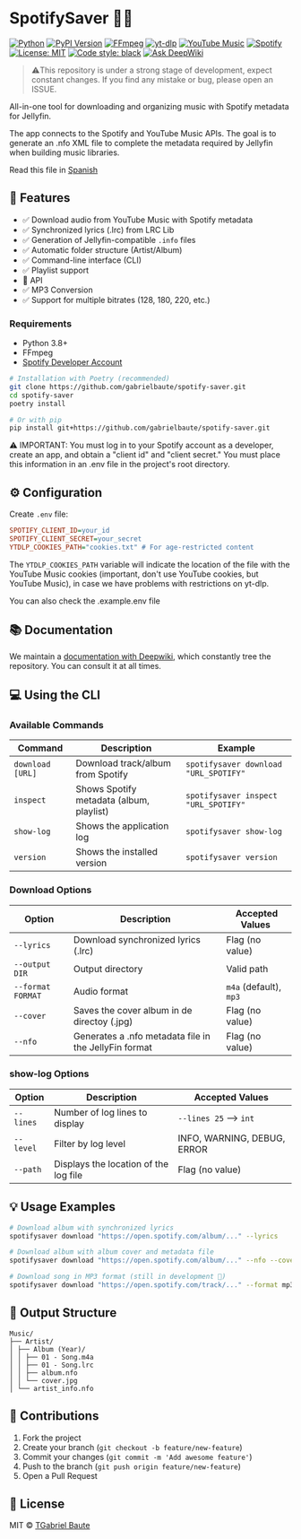 # SpotifySaver 🎵✨

[![Python](https://img.shields.io/badge/Python-3.8%2B-blue?logo=python&logoColor=white)](https://www.python.org/)
[![PyPI Version](https://img.shields.io/pypi/v/spotifysaver?color=blue&logo=pypi&logoColor=white)](https://pypi.org/project/spotifysaver/)
[![FFmpeg](https://img.shields.io/badge/FFmpeg-Required-orange?logo=ffmpeg&logoColor=white)](https://ffmpeg.org/)
[![yt-dlp](https://img.shields.io/badge/yt--dlp-2023.7.6%2B-red)](https://github.com/yt-dlp/yt-dlp)
[![YouTube Music](https://img.shields.io/badge/YouTube_Music-API-yellow)](https://ytmusicapi.readthedocs.io/)
[![Spotify](https://img.shields.io/badge/Spotify-API-1ED760?logo=spotify)](https://developer.spotify.com/)
[![License: MIT](https://img.shields.io/badge/License-MIT-green.svg)](https://opensource.org/licenses/MIT)
[![Code style: black](https://img.shields.io/badge/code%20style-black-000000.svg)](https://github.com/psf/black)
[![Ask DeepWiki](https://deepwiki.com/badge.svg)](https://deepwiki.com/gabrielbaute/spotify-saver)

> ⚠️This repository is under a strong stage of development, expect constant changes. If you find any mistake or bug, please open an ISSUE.

All-in-one tool for downloading and organizing music with Spotify metadata for Jellyfin.

The app connects to the Spotify and YouTube Music APIs. The goal is to generate an .nfo XML file to complete the metadata required by Jellyfin when building music libraries.

Read this file in [Spanish](README_ES.md)

## 🌟 Features
- ✅ Download audio from YouTube Music with Spotify metadata
- ✅ Synchronized lyrics (.lrc) from LRC Lib
- ✅ Generation of Jellyfin-compatible `.info` files
- ✅ Automatic folder structure (Artist/Album)
- ✅ Command-line interface (CLI)
- ✅ Playlist support
- 🚧 API
- ✅ MP3 Conversion
- ✅ Support for multiple bitrates (128, 180, 220, etc.)

### Requirements
- Python 3.8+
- FFmpeg
- [Spotify Developer Account](https://developer.spotify.com/dashboard/)

```bash
# Installation with Poetry (recommended)
git clone https://github.com/gabrielbaute/spotify-saver.git
cd spotify-saver
poetry install

# Or with pip
pip install git+https://github.com/gabrielbaute/spotify-saver.git
```

⚠️ IMPORTANT: You must log in to your Spotify account as a developer, create an app, and obtain a "client id" and "client secret." You must place this information in an .env file in the project's root directory.

## ⚙️ Configuration

Create `.env` file:

```ini
SPOTIFY_CLIENT_ID=your_id
SPOTIFY_CLIENT_SECRET=your_secret
YTDLP_COOKIES_PATH="cookies.txt" # For age-restricted content
```

The `YTDLP_COOKIES_PATH` variable will indicate the location of the file with the YouTube Music cookies (important, don't use YouTube cookies, but YouTube Music), in case we have problems with restrictions on yt-dlp.

You can also check the .example.env file

## 📚 Documentation

We maintain a [documentation with Deepwiki](https://deepwiki.com/gabrielbaute/spotify-saver), which constantly tree the repository. You can consult it at all times.

## 💻 Using the CLI

### Available Commands

| Command              | Description                                | Example                                    |
|----------------------|--------------------------------------------|--------------------------------------------|
| `download [URL]`     | Download track/album from Spotify          | `spotifysaver download "URL_SPOTIFY"`      |
| `inspect`            | Shows Spotify metadata (album, playlist)   | `spotifysaver inspect "URL_SPOTIFY"`       |
| `show-log`           | Shows the application log                  | `spotifysaver show-log`                    |
| `version`            | Shows the installed version                | `spotifysaver version`                     |

### Download Options

| Option            | Description                                           | Accepted Values         ​​|
|-------------------|-------------------------------------------------------|-------------------------|
| `--lyrics`        | Download synchronized lyrics (.lrc)                   | Flag (no value)         |
| `--output DIR`    | Output directory                                      | Valid path              |
| `--format FORMAT` | Audio format                                          | `m4a` (default), `mp3`  |
| `--cover`         | Saves the cover album in de directoy (.jpg)           | Flag (no value)         |
| `--nfo`           | Generates a .nfo metadata file in the JellyFin format | Flag (no value)         |

### show-log Options

| Option      | Description                             | Accepted Values ​​              |
|-------------|-----------------------------------------|-------------------------------|
| `--lines`   | Number of log lines to display          | `--lines 25` --> `int`        |
| `--level`   | Filter by log level                     | INFO, WARNING, DEBUG, ERROR   |
| `--path`    | Displays the location of the log file   | Flag (no value)               |

## 💡 Usage Examples
```bash
# Download album with synchronized lyrics
spotifysaver download "https://open.spotify.com/album/..." --lyrics

# Download album with album cover and metadata file
spotifysaver download "https://open.spotify.com/album/..." --nfo --cover

# Download song in MP3 format (still in development 🚧)
spotifysaver download "https://open.spotify.com/track/..." --format mp3
```

## 📂 Output Structure
```
Music/
├── Artist/
│ ├── Album (Year)/
│ │ ├── 01 - Song.m4a
│ │ ├── 01 - Song.lrc
│ │ ├── album.nfo
│ │ └── cover.jpg
│ └── artist_info.nfo
```

## 🤝 Contributions
1. Fork the project
2. Create your branch (`git checkout -b feature/new-feature`)
3. Commit your changes (`git commit -m 'Add awesome feature'`)
4. Push to the branch (`git push origin feature/new-feature`)
5. Open a Pull Request

## 📄 License

MIT © [TGabriel Baute](https://github.com/gabrielbaute)
